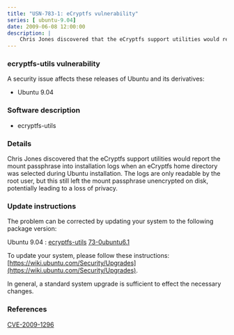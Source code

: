```yaml
---
title: "USN-783-1: eCryptfs vulnerability"
series: [ ubuntu-9.04]
date: 2009-06-08 12:00:00
description: |
    Chris Jones discovered that the eCryptfs support utilities would report the mount passphrase into installation logs when an eCryptfs home directory was selected during Ubuntu installation.  The logs are only readable by the root user, but this still left the mount passphrase unencrypted on disk, potentially leading to a loss of privacy. 
--- 
```

 
 


### ecryptfs-utils vulnerability

A security issue affects these releases of Ubuntu and its derivatives:

* Ubuntu 9.04

### Software description

* ecryptfs-utils 

### Details

Chris Jones discovered that the eCryptfs support utilities would report the mount passphrase into installation logs when an eCryptfs home directory was selected during Ubuntu installation. The logs are only readable by the root user, but this still left the mount passphrase unencrypted on disk, potentially leading to a loss of privacy. 

### Update instructions

The problem can be corrected by updating your system to the following package version:

Ubuntu 9.04
 : [ecryptfs-utils](https://launchpad.net/ubuntu/+source/ecryptfs-utils) <span> [73-0ubuntu6.1](https://launchpad.net/ubuntu/+source/ecryptfs-utils/73-0ubuntu6.1) </span> 

To update your system, please follow these instructions: [https://wiki.ubuntu.com/Security/Upgrades](https://wiki.ubuntu.com/Security/Upgrades).

In general, a standard system upgrade is sufficient to effect the necessary changes. 

### References

 
 [CVE-2009-1296](http://people.ubuntu.com/~ubuntu-security/cve/CVE-2009-1296)
 

